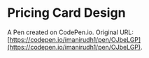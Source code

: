 # Pricing Card Design

A Pen created on CodePen.io. Original URL: [https://codepen.io/imanirudh1/pen/OJbeLGP](https://codepen.io/imanirudh1/pen/OJbeLGP).


